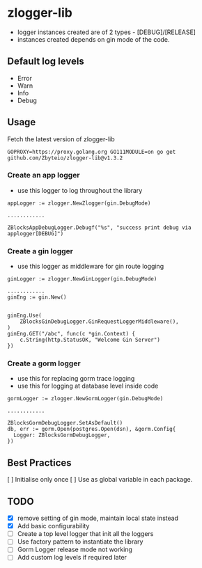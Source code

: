 # zlogger-lib
- logger instances created are of 2 types - [DEBUG]/[RELEASE]
- instances created depends on gin mode of the code.

## Default log levels
- Error
- Warn
- Info
- Debug

## Usage

Fetch the latest version of zlogger-lib
```
GOPROXY=https://proxy.golang.org GO111MODULE=on go get github.com/Zbyteio/zlogger-lib@v1.3.2
```
### Create an app logger
- use this logger to log throughout the library


```
appLogger := zlogger.NewZlogger(gin.DebugMode)

............

ZBlocksAppDebugLogger.Debugf("%s", "success print debug via applogger[DEBUG]")
```



### Create a gin logger
- use this logger as middleware for gin route logging

```  
ginLogger := zlogger.NewGinLogger(gin.DebugMode)

............
ginEng := gin.New()


ginEng.Use(
    ZBlocksGinDebugLogger.GinRequestLoggerMiddleware(),
)
ginEng.GET("/abc", func(c *gin.Context) {
    c.String(http.StatusOK, "Welcome Gin Server")
})
```


### Create a gorm logger
- use this for replacing gorm trace logging
- use this for logging at database level inside code

```  
gormLogger := zlogger.NewGormLogger(gin.DebugMode)

............

ZBlocksGormDebugLogger.SetAsDefault()
db, err := gorm.Open(postgres.Open(dsn), &gorm.Config{
  Logger: ZBlocksGormDebugLogger,
})
```

## Best Practices
[ ] Initialise only once
[ ] Use as global variable in each package.

## TODO 
- [X] remove setting of gin mode, maintain local state instead
- [X] Add basic configurability
- [ ] Create a top level logger that init all the loggers
- [ ] Use factory pattern to instantiate the library
- [ ] Gorm Logger release mode not working
- [ ] Add custom log levels if required later
